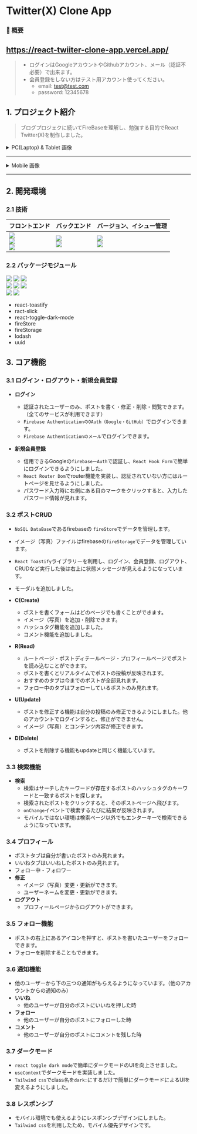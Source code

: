 # Twitter(X) Clone App

### 📌 概要

## https://react-twiiter-clone-app.vercel.app/

> - ログインはGoogleアカウントやGithubアカウント、メール（認証不必要）で出来ます。
> - 会員登録をしない方はテスト用アカウント使ってください。
>   - email: test@test.com
>   - password: 12345678

## 1. プロジェクト紹介

> ブログプロジェクに続いてFireBaseを理解し、勉強する目的でReact Twitter(X)を制作しました。

<details>
  <summary>PC(Laptop) & Tablet 画像</summary>

<div style="display: flex; flex-direction: column; gap: 1rem">
  <h5>ログイン・会員登録</h5>
  <div style="display:flex">
    <img src="https://github.com/hi1004/react-twitter-clone-app/assets/80688093/453f39e6-ccea-4ea8-9a36-3f79a247cdf5" width="100%"/>
    <img src="https://github.com/hi1004/react-twitter-clone-app/assets/80688093/7de0a5bc-b8e9-486d-ae6a-e59dcbc66922" width="100%"/>
  </div>

  <h5>ホーム</h5>
    <div style="display:flex">
      <img width="100%" alt="image" src="https://github.com/hi1004/react-twitter-clone-app/assets/80688093/71294c2f-7cd4-4fde-acea-4bbe55e212b2">
      <img width="100%" alt="image" src="https://github.com/hi1004/react-twitter-clone-app/assets/80688093/ac030a65-7685-48b0-b9e2-4e31a9dcddc8">
  </div>

  <h5>検索</h5>
  <div style="display:flex">
    <img width="100%" alt="image" src="https://github.com/hi1004/react-twitter-clone-app/assets/80688093/c41422d1-e53a-4542-b637-0580c0ac4115">
    <img width="100%" alt="image" src="https://github.com/hi1004/react-twitter-clone-app/assets/80688093/35b38c52-c4a8-4257-bcb8-58451505b59a">
  </div>

  <h5>通知</h5>
  <div style="display:flex">
    <img width="100%" alt="image" src="https://github.com/hi1004/react-twitter-clone-app/assets/80688093/da09a84e-d199-4563-885b-a4722dac79cf">
    <img width="100%" alt="image" src="https://github.com/hi1004/react-twitter-clone-app/assets/80688093/f26815dc-a8c3-442a-95d4-e0423a8fca0e">
  </div>
  <h5>プロフィール</h5>
    <div style="display:flex">
      <img width="100%" alt="image" src="https://github.com/hi1004/react-twitter-clone-app/assets/80688093/83cf2a39-2a93-43fe-8343-8ebf92629150">
      <img width="100%" alt="image" src="https://github.com/hi1004/react-twitter-clone-app/assets/80688093/0f630ebf-ca34-40e3-8b20-1e9a03922cec">
  </div>
</div>
</details>

<hr/>

<details>
  <summary>Mobile 画像</summary>

  <h4>- Mobile</h4>
  <div style="display: flex; flex-direction: column; gap: 1rem">
  <h5>ログイン・会員登録</h5>
  <div style="display:flex;">
    <img width="50%" alt="image" src="https://github.com/hi1004/react-twitter-clone-app/assets/80688093/5ff697f0-f9ff-475e-83d0-05b96af4a1a0">
    <img width="50%" alt="image" src="https://github.com/hi1004/react-twitter-clone-app/assets/80688093/d87ddcf8-3b8f-438b-bac4-c77abe45532a">
  </div>
  <h5>ホーム</h5>
    <div style="display:flex">
      <img width="50%" alt="image" src="https://github.com/hi1004/react-twitter-clone-app/assets/80688093/28fc6c44-8f32-4778-8f62-1ebc66002be1">
      <img width="50%" alt="image" src="https://github.com/hi1004/react-twitter-clone-app/assets/80688093/2f2b548b-d247-452a-804a-499b9e2cfde8">
  </div>
</div>
</details>
  
<hr/>

## 2. 開発環境

### 2.1 技術

| フロントエンド                                                                                                                                                                                                                                                                                                                                 | バックエンド                                                                                                                                                                                                          | バージョン、イシュー管理                                                                                                                                                                                    |
| ---------------------------------------------------------------------------------------------------------------------------------------------------------------------------------------------------------------------------------------------------------------------------------------------------------------------------------------------- | --------------------------------------------------------------------------------------------------------------------------------------------------------------------------------------------------------------------- | ----------------------------------------------------------------------------------------------------------------------------------------------------------------------------------------------------------- |
| <img src="https://img.shields.io/badge/React-61DAFB?style=for-the-badge&logo=React&logoColor=white"><br> <img src="https://img.shields.io/badge/Tailwind CSS-06B6D4?style=for-the-badge&logo=Tailwind CSS&logoColor=white"><br/><img src="https://img.shields.io/badge/Typescript-3178C6?style=for-the-badge&logo=typescript&logoColor=white"> | <img src="https://img.shields.io/badge/Firebase-FFCA28?style=for-the-badge&logo=Firebase&logoColor=white"><br/><img src="https://img.shields.io/badge/Vercel-000000?style=for-the-badge&logo=Vercel&logoColor=white"> | <img src="https://img.shields.io/badge/Git-F05032?style=for-the-badge&logo=Git&logoColor=white"><br/><img src="https://img.shields.io/badge/GitHub-181717?style=for-the-badge&logo=GitHub&logoColor=white"> |

### 2.2 パッケージモジュール

<img src="https://img.shields.io/badge/Yarn-2C8EBB?style=for-the-badge&logo=Yarn&logoColor=white"> <img src="https://img.shields.io/badge/Vite-646CFF?style=for-the-badge&logo=Vite&logoColor=white"> <img src="https://img.shields.io/badge/Recoil-3578E5?style=for-the-badge&logo=Recoil&logoColor=white"><br/><img src="https://img.shields.io/badge/ESLint-4B32C3?style=for-the-badge&logo=ESLint&logoColor=white"> <img src="https://img.shields.io/badge/Prettier-F7B93E?style=for-the-badge&logo=Prettier&logoColor=white"> <img src="https://img.shields.io/badge/React Router Dom-CA4245?style=for-the-badge&logo=React Router&logoColor=white"><br/><img src="https://img.shields.io/badge/.ENV-ECD53F?style=for-the-badge&logo=.ENV&logoColor=white"> <img src="https://img.shields.io/badge/react_hook_form-EC5990?style=for-the-badge&logo=reacthookform&logoColor=white">

- react-toastify
- ract-slick
- react-toggle-dark-mode
- fireStore
- fireStorage
- lodash
- uuid

## 3. コア機能

### 3.1 ログイン・ログアウト・新規会員登録

- **ログイン**

  - 認証されたユーザーのみ、ポストを書く・修正・削除・閲覧できます。（全てのサービスが利用できます）
  - `Firebase AuthenticationのOAuth（Google・GitHub）`でログインできます。
  - `Firebase Authenticationのメール`でログインできます。

- **新規会員登録**
  - 信用できるGoogleの`firebaseーAuth`で認証し、`React Hook Form`で簡単にログインできるようにしました。
  - `React Router Dom`でrouter機能を実装し、認証されていない方にはルートページを見せるようにしました。
  - パスワード入力時に右側にある目のマークをクリックすると、入力したパスワード情報が見れます。

### 3.2 ポストCRUD

- `NoSQL DataBase`であるfirebaseの `fireStore`でデータを管理します。
- イメージ（写真）ファイルはfirebaseの`fireStorage`でデータを管理しています。
- `React Toastify`ライブラリーを利用し、ログイン、会員登録、ログアウト、CRUDなど実行した後は右上に状態メッセージが見えるようになっています。
- モーダルを追加しました。

- **C(Create)**
  - ポストを書くフォームはどのページでも書くことができます。
  - イメージ（写真）を追加・削除できます。
  - ハッシュタグ機能を追加しました。
  - コメント機能を追加しました。
- **R(Read)**
  - ルートページ・ポストディテールページ・プロフィールページでポストを読み込むことができます。
  - ポストを書くとリアルタイムでポストの投稿が反映されます。
  - おすすめのタブは今までのポストが全部見れます。
  - フォロー中のタブはフォローしているポストのみ見れます。
- **U(Update)**
  - ポストを修正する機能は自分の投稿のみ修正できるようにしました。他のアカウントでログインすると、修正ができません。
  - イメージ（写真）とコンテンツ内容が修正できます。
- **D(Delete)**
  - ポストを削除する機能もupdateと同じく機能しています。

### 3.3 検索機能

- **検索**
  - 検索はサーチしたキーワードが存在するポストのハッシュタグのキーワードと一致するポストを探します。
  - 検索されたポストをクリックすると、そのポストページへ飛びます。
  - `onChange`イベントで検索するたびに結果が反映されます。
  - モバイルではない環境は検索ページ以外でもエンターキーで検索できるようになっています。

### 3.4 プロフィール

- ポストタブは自分が書いたポストのみ見れます。
- いいねタブはいいねしたポストのみ見れます。
- フォロー中・フォロワー
- **修正**
  - イメージ（写真）変更・更新ができます。
  - ユーザーネームを変更・更新ができます。
- **ログアウト**
  - プロフィールページからログアウトができます。

### 3.5 フォロー機能

- ポストの右上にあるアイコンを押すと、ポストを書いたユーザーをフォローできます。
- フォローを削除することもできます。

### 3.6 通知機能

- 他のユーザーから下の三つの通知がもらえるようになっています。（他のアカウントからの通知のみ）
- **いいね**
  - 他のユーザーが自分のポストにいいねを押した時
- **フォロー**
  - 他のユーザーが自分のポストにフォローした時
- **コメント**
  - 他のユーザーが自分のポストにコメントを残した時

### 3.7 ダークモード

- `react toggle dark mode`で簡単にダークモードのUIを向上させました。
- `useContext`でダークモードを実装しました。
- `Tailwind css`でclass名を`dark:`にするだけで簡単にダークモードによるUIを変えるようにしました。

### 3.8 レスポンシブ

- モバイル環境でも使えるようにレスポンシブデザインにしました。
- `Tailwind css`を利用したため、モバイル優先デザインです。

<!-- ###  イシュー

- **同じ（既存）イメージアップデート**
  - 現在ポストとプロフィールの同じ（既存）イメージを変更・更新にエラーが発生しています。（例えば、すでにイメージがあるポストの場合はポストを修正する際、ポストのコンテンツ内容だけ変えるつもりですが変更できません。 → 写真を削除してから変更できます）
  - 既存のイメージではなく、新しくイメージを変えたらエラーは反省しません。
- **無限スクロール**
  - 現在全てのポストをサーバーから持ってきているので、ポストの数が多いとサーバの過負荷が発生すると思います。
- **Twitter API**
  - 右側のAside部分は検索機能がありますが、検索しない場合はTwitter APIでトレンドを実装するつもりです。 -->
